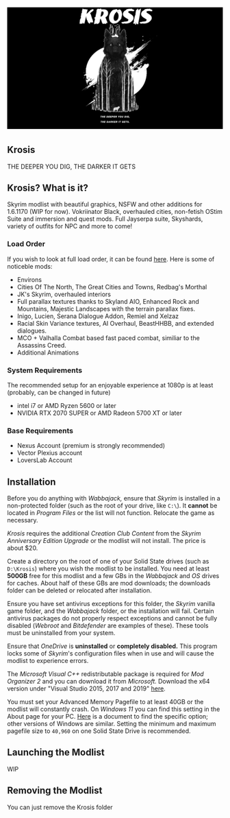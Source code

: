 # ![logo](./src/logo.png "Logo")

## Krosis

THE DEEPER YOU DIG, THE DARKER IT GETS

## Krosis? What is it?

Skyrim modlist with beautiful graphics, NSFW and other additions for 1.6.1170 (WIP for now). Vokriinator Black, overhauled cities, non-fetish OStim Suite and immersion and quest mods. Full Jayserpa suite, Skyshards, variety of outfits for  NPC and more to come!

### Load Order

If you wish to look at full load order, it can be found [here](https://loadorderlibrary.com/lists/krosis-1). Here is some of noticeble mods:

- Environs
- Cities Of The North, The Great Cities and Towns, Redbag's Morthal
- JK's Skyrim, overhauled interiors
- Full parallax textures thanks to Skyland AIO, Enhanced Rock and Mountains, Majestic Landscapes with the terrain parallax fixes.
- Inigo, Lucien, Serana Dialogue Addon, Remiel and Xelzaz
- Racial Skin Variance textures, AI Overhaul, BeastHHBB, and extended dialogues.
- MCO + Valhalla Combat based fast paced combat, similiar to the Assassins Creed.
- Additional Animations

### System Requirements

The recommended setup for an enjoyable experience at 1080p is at least (probably, can be changed in future)

- intel i7 or AMD Ryzen 5600 or later
- NVIDIA RTX 2070 SUPER or AMD Radeon 5700 XT or later

### Base Requirements

- Nexus Account (premium is strongly recommended)
- Vector Plexius account
- LoversLab Account

## Installation

Before you do anything with _Wabbajack,_ ensure that _Skyrim_ is installed in a non-protected folder (such as the root of your drive, like `C:\`). It **cannot** be located in _Program Files_ or the list will not function. Relocate the game as necessary.

_Krosis_ requires the additional _Creation Club Content_ from the _Skyrim Anniversary Edition Upgrade_ or the modlist will not install. The price is about $20.

Create a directory on the root of one of your Solid State drives (such as `D:\Krosis`) where you wish the modlist to be installed. You need at least **500GB** free for this modlist and a few GBs in the _Wabbajack_ and _OS_ drives for caches. About half of these GBs are mod downloads; the downloads folder can be deleted or relocated after installation.

Ensure you have set antivirus exceptions for this folder, the _Skyrim_ vanilla game folder, and the _Wabbajack_ folder, or the installation will fail. Certain antivirus packages do not properly respect exceptions and cannot be fully disabled (_Webroot_ and _Bitdefender_ are examples of these). These tools must be uninstalled from your system.

Ensure that _OneDrive_ is **uninstalled** or **completely disabled.** This program locks some of _Skyrim_'s configuration files when in use and will cause the modlist to experience errors.

The _Microsoft Visual C++_ redistributable package is required for _Mod Organizer 2_ and you can download it from _Microsoft._ Download the x64 version under "Visual Studio 2015, 2017 and 2019" [here](https://aka.ms/vs/16/release/vc_redist.x64.exe).

You must set your Advanced Memory Pagefile to at least 40GB or the modlist will constantly crash. On _Windows 11_ you can find this setting in the About page for your PC. [Here](https://www.windowscentral.com/software-apps/windows-11/how-to-manage-virtual-memory-on-windows-11) is a document to find the specific option; other versions of Windows are similar. Setting the minimum and maximum pagefile size to `40,960` on one Solid State Drive is recommended.

## Launching the Modlist

WIP

## Removing the Modlist

You can just remove the Krosis folder
